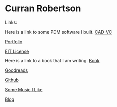 # Curran Robertson

Links: 

Here is a link to some PDM software I built.
[CAD-VC](https://cad-vc.org/)

[Portfolio](https://drive.google.com/drive/folders/18Ntjcdg_oRFSatfBP3WWHiAzXN1ULbTe)

[EIT License](https://www.credly.com/badges/e17a3ec1-3c2e-408d-8bba-ba95702b791a/public_url)

Here is a link to a book that I am writing.
[Book](./book/title.html)

[Goodreads](https://www.goodreads.com/user/show/155291490-curran-robertson)

[Github](https://github.com/curranjrobertson)

[Some Music I Like](https://www.youtube.com/playlist?list=PLio_a_XmxIqhenMyAxvFjCKbN6LyoQb9A)

[Blog](./blog/homepage.html)